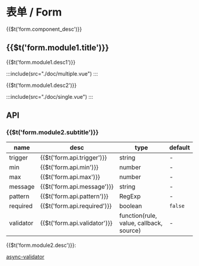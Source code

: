 <style lang="scss">
  .demo-wt-form-helper {
    font-size: 12px;
    color: #ADADAD;
    margin-left: 12px;
  }
  .demo-form-tooltip{
    margin-left: 12px;
  }
  .demo-form-title{
    text-align: left;
    font-size: 12px;
    color: #999
  }
</style>

# 表单 / Form

<span>{{$t('form.component_desc')}}</span>

## <span>{{$t('form.module1.title')}}</span>

<span>{{$t('form.module1.desc1')}}</span>

:::include(src="./doc/multiple.vue")
:::

<span>{{$t('form.module1.desc2')}}</span>

:::include(src="./doc/single.vue")
:::

## API

<api-doc name="Form" :doc="require('./api.json')"></api-doc>

### <span>{{$t('form.module2.subtitle')}}</span>

| name     | desc                                                       | type    | default |
| -------- | -----------------------------------------------------------| ------- | ------- |
| trigger  | {{$t('form.api.trigger')}}                                 | string  | -       |
| min      | {{$t('form.api.min')}}                                     | number  | -       |
| max      | {{$t('form.api.max')}}                                     | number  | -       |
| message  | {{$t('form.api.message')}}                                 | string  | -       |
| pattern  | {{$t('form.api.pattern')}}                                 | RegExp  | -       |
| required | {{$t('form.api.required')}}                                | boolean | `false` |
| validator | {{$t('form.api.validator')}}                              | function(rule, value, callback, source) | - |

<span>{{$t('form.module2.desc')}}</span>:

[async-validator](https://github.com/yiminghe/async-validator)

<api-doc name="FormItem" :doc="require('../form-item/api.json')"></api-doc>
